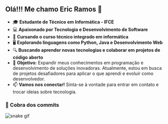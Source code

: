 ## Olá!!! Me chamo Eric Ramos 👋

- 🎓 **Estudante de Técnico em Informática - IFCE**
- 💻 **Apaixonado por Tecnologia e Desenvolvimento de Software**
- 🔧 **Cursando o curso técnico integrado em informática**
- 🖥️ **Explorando linguagens como Python, Java e Desenvolvimento Web**
- 🔍 **Buscando aprender novas tecnologias e colaborar em projetos de código aberto**
- 🎯 **Objetivo:** Expandir meus conhecimentos em programação e desenvolvimento de soluções inovadoras. Atualmente, estou em busca de projetos desafiadores para aplicar o que aprendi e evoluir como desenvolvedor.
- 📫 **Vamos nos conectar!** Sinta-se à vontade para entrar em contato e trocar ideias sobre tecnologia.


### 🐍 Cobra dos commits

![snake gif](https://github.com/Ericramos123/Ericramos123/blob/output/github-contribution-grid-snake.svg)

